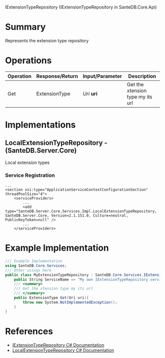 IExtensionTypeRepository (IExtensionTypeRepository in SanteDB.Core.Api)

# Summary
Represents the extension type repository

# Operations

|Operation|Response/Return|Input/Parameter|Description|
|-|-|-|-|
|Get|ExtensionType|*Uri* **uri**|Get the xtension type my its url|

# Implementations


## LocalExtensionTypeRepository - (SanteDB.Server.Core)
Local extension types

### Service Registration
```markup
...
<section xsi:type="ApplicationServiceContextConfigurationSection" threadPoolSize="4">
	<serviceProviders>
		...
		<add type="SanteDB.Server.Core.Services.Impl.LocalExtensionTypeRepository, SanteDB.Server.Core, Version=2.1.151.0, Culture=neutral, PublicKeyToken=null" />
		...
	</serviceProviders>
```
# Example Implementation
```csharp
/// Example Implementation
using SanteDB.Core.Services;
/// Other usings here
public class MyExtensionTypeRepository : SanteDB.Core.Services.IExtensionTypeRepository { 
	public String ServiceName => "My own IExtensionTypeRepository service";
	/// <summary>
	/// Get the xtension type my its url
	/// </summary>
	public ExtensionType Get(Uri uri){
		throw new System.NotImplementedException();
	}
}
```

# References

* [IExtensionTypeRepository C# Documentation](http://santesuite.org/assets/doc/net/html/T_SanteDB_Core_Services_IExtensionTypeRepository.htm)
* [LocalExtensionTypeRepository C# Documentation](http://santesuite.org/assets/doc/net/html/T_SanteDB_Server_Core_Services_Impl_LocalExtensionTypeRepository.htm)
